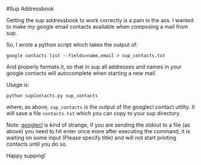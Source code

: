 #Sup Addressbook

Getting the sup addressbook to work correctly is a pain in the ass.
I wanted to make my google email contacts available when composing a
mail from sup.

So, I wrote a python script which takes the output of:
    
    google contacts list --fields=name,email > sup_contacts.txt

And properly formats it, so that in sup all addresses and names in
your google contacts will autocomplete when starting a new mail.

Usage is:

    python supContacts.py sup_contacts

where, as above, `sup_contacts` is the output of the googlecl contact
utility. It will save a file `contacts.txt` which you can copy to your
sup directory.

Note: [googlecl](https://code.google.com/p/googlecl/) is kind of strange, 
if you are sending the stdout 
to a file (as above) you need to hit enter once more after executing
the command, it is waiting on some input (Please specify title) and
will not start printing contacts until you do so.

Happy supping!
